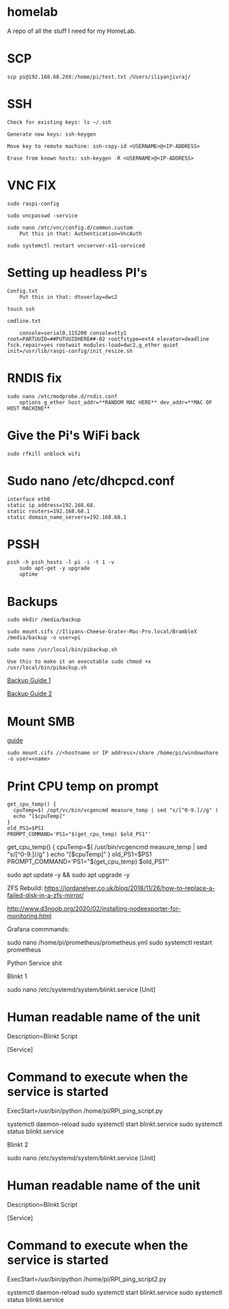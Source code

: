 # homelab
A repo of all the stuff I need for my HomeLab.

# SCP
```
scp pi@192.168.68.2XX:/home/pi/test.txt /Users/iliyanjivraj/
```


# SSH
```
Check for existing keys: ls ~/.ssh
	
Generate new keys: ssh-keygen

Move key to remote machine: ssh-copy-id <USERNAME>@<IP-ADDRESS>

Erase from known hosts: ssh-keygen -R <USERNAME>@<IP-ADDRESS>
```


# VNC FIX
```
sudo raspi-config

sudo vncpasswd -service

sudo nano /etc/vnc/config.d/common.custom
	Put this in that: Authentication=VncAuth

sudo systemctl restart vncserver-x11-serviced
```


# Setting up headless PI's
```
Config.txt
	Put this in that: dtoverlay=dwc2

touch ssh

cmdline.txt

	console=serial0,115200 console=tty1 root=PARTUUID=##PUTUUIDHERE##-02 rootfstype=ext4 elevator=deadline fsck.repair=yes rootwait modules-load=dwc2,g_ether quiet init=/usr/lib/raspi-config/init_resize.sh
```


# RNDIS fix
```
sudo nano /etc/modprobe.d/rndis.conf
	options g_ether host_addr=**RANDOM MAC HERE** dev_addr=**MAC OF HOST MACHINE**
```


# Give the Pi's WiFi back
```
sudo rfkill unblock wifi
```


# Sudo nano /etc/dhcpcd.conf
```
interface eth0
static ip_address=192.168.68.
static routers=192.168.68.1
static domain_name_servers=192.168.68.1
```


# PSSH
```
pssh -h pssh_hosts -l pi -i -t 1 -v 
	sudo apt-get -y upgrade
	uptime
```


# Backups
```
sudo mkdir /media/backup

sudo mount.cifs //Iliyans-Cheese-Grater-Mac-Pro.local/BrambleX /media/backup -o user=pi

sudo nano /usr/local/bin/pibackup.sh

Use this to make it an executable sudo chmod +x /usr/local/bin/pibackup.sh 

```
[Backup Guide 1](https://polargeek.com/network-backup-your-raspberry-pi/)

[Backup Guide 2](https://www.linux-tips-and-tricks.de/en/quickstart-rbk/)


# Mount SMB 
[guide](https://www.raspberrypi.org/documentation/remote-access/samba.md)

```
sudo mount.cifs //<hostname or IP address>/share /home/pi/windowshare -o user=<name>
```


# Print CPU temp on prompt

```
get_cpu_temp() {
  cpuTemp=$( /opt/vc/bin/vcgencmd measure_temp | sed "s/[^0-9.]//g" )
  echo "[$cpuTemp]"
}
old_PS1=$PS1
PROMPT_COMMAND='PS1="$(get_cpu_temp) $old_PS1"'
```



get_cpu_temp() {
  cpuTemp=$( /usr/bin/vcgencmd measure_temp | sed "s/[^0-9.]//g" )
  echo "[$cpuTemp]"
}
old_PS1=$PS1
PROMPT_COMMAND='PS1="$(get_cpu_temp) $old_PS1"'




sudo apt update -y && sudo apt upgrade -y

ZFS Rebuild:
https://jordanelver.co.uk/blog/2018/11/26/how-to-replace-a-failed-disk-in-a-zfs-mirror/


http://www.d3noob.org/2020/02/installing-nodeexporter-for-monitoring.html


Grafana commmands:

sudo nano /home/pi/prometheus/prometheus.yml
sudo systemctl restart prometheus


Python Service shit


Blinkt 1

sudo nano /etc/systemd/system/blinkt.service
[Unit]                                                                                                                       
# Human readable name of the unit                                                                                    
Description=Blinkt Script

[Service]
# Command to execute when the service is started
ExecStart=/usr/bin/python /home/pi/RPI_ping_script.py



systemctl daemon-reload
sudo systemctl start blinkt.service
sudo systemctl status blinkt.service








Blinkt 2

sudo nano /etc/systemd/system/blinkt.service
[Unit]                                                                                                                       
# Human readable name of the unit                                                                                    
Description=Blinkt Script

[Service]
# Command to execute when the service is started
ExecStart=/usr/bin/python /home/pi/RPI_ping_script2.py



systemctl daemon-reload
sudo systemctl start blinkt.service
sudo systemctl status blinkt.service
